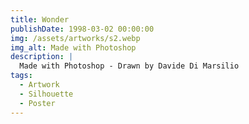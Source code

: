 ```yaml
---
title: Wonder
publishDate: 1998-03-02 00:00:00
img: /assets/artworks/s2.webp
img_alt: Made with Photoshop
description: |
  Made with Photoshop - Drawn by Davide Di Marsilio
tags:
  - Artwork
  - Silhouette
  - Poster
---
```



